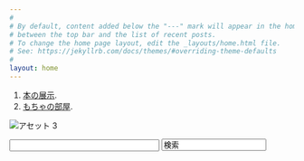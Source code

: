 ```yaml
---
#
# By default, content added below the "---" mark will appear in the home page
# between the top bar and the list of recent posts.
# To change the home page layout, edit the _layouts/home.html file.
# See: https://jekyllrb.com/docs/themes/#overriding-theme-defaults
#
layout: home
---
```


1. <a href="https://mocha-kanano.github.io/SHIORI.github.io/book/" target="_blank" rel="noopener noreferrer">本の展示</a>.
2. <a href="https://mocha-kanano.github.io/SHIORI.github.io/mocha/" target="_blank" rel="noopener noreferrer">もちゃの部屋</a>.

![アセット 3](https://user-images.githubusercontent.com/112707839/198044311-dc3e9399-6d35-4ac5-9fe8-e2b88b642996.png)



<form method=”get” action=http://www.google.co.jp/search target=”_blank”>
<input type=”text” name="query" size="30" maxlength="255" value="">
<input type=”submit” name="btn" value="検索">
<input type="hidden" name="hl" value="ja">
<input type="hidden" name="sitesearch" value="xxxxx.co.jp">
</form>
